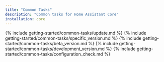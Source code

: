 ```yaml
---
title: "Common Tasks"
description: "Common tasks for Home Assistant Core"
installation: core
---
```

{% include getting-started/common-tasks/update.md %}
{% include getting-started/common-tasks/specific_version.md %}
{% include getting-started/common-tasks/beta_version.md %}
{% include getting-started/common-tasks/development_version.md %}
{% include getting-started/common-tasks/configuration_check.md %}
